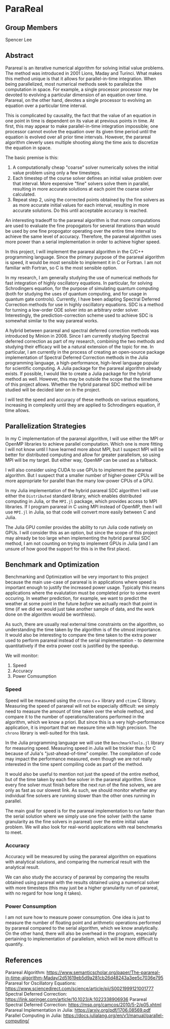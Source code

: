 # ParaReal
## Group Members
Spencer Lee

## Abstract

Parareal is an iterative numerical algorithm for solving initial value problems.
The method was introduced in 2001 Lions, Maday and Turinci. What makes this method
unique is that it allows for parallel-in-time integration. When being
parallelized, most numerical methods seek to parallelze the computation in
space. For example, a single processor processor may be devoted to evolving a
particular dimension of an equation over time. Parareal, on the other hand,
devotes a single processor to evolving an equation over a particular time
interval.

This is complicated by causality, the fact that the value of an equation in one
point in time is dependent on its value at previous points in time. At first,
this may appear to make parallel-in-time integration impossible; one processor
cannot evolve the equation over its given time period until the equation is
evolved over all prior time intervals. However, the parareal algorithm cleverly
uses multiple shooting along the time axis to discretize the equation in space.

The basic premise is this:
1. A computationally cheap "coarse" solver numerically solves the initial value
   problem using only a few timesteps.
2. Each timestep of the course solver defines an initial value problem over that
   interval. More expensive "fine" solvers solve them in parallel, resulting in
   more accurate solutions at each point the coarse solver calculated.
3. Repeat step 2, using the corrected points obtained by the fine solvers as
   as more accurate initial values for each interval, resulting in more accurate
   solutions. Do this until acceptable accuracy is reached.

An interesting tradeoff to the parareal algorithm is that more computations are
used to evaluate the fine propogators for several iterations than would be used
by one fine propogator operating over the entire time interval to achieve the
same level of accuracy. Therefore, the parareal algorithm uses more power than a
serial implementation in order to achieve higher speed.

In this project, I will implement the parareal algorithm in the C/C++ programming
language. Since the primary purpose of the parareal algorithm is speed, it would
be most sensible to implement it in C or Fortran. I am not familiar with
Fortran, so C is the most sensible option. 

In my research, I am generally studying the use of numerical methods for fast
integration of highly oscillatory equations. In particular, for solving
Schrodingers equation, for the purpose of simulating quantum computing (both for
studying the uses of quantum computing, and for usage in quantum gate controls).
Currently, I have been adapting Spectral Deferred Correction methods for use in
highly oscillatory equations. SDC is a method for turning a low-order ODE solver
into an arbitrary order solver. Interestingly, the prediction-correction scheme
used to achieve SDC is somewhat similar to the way parareal works.

A hybrid between parareal and spectral deferred correction methods was
introduced by Minion in 2008. Since I am currently studying Spectral
deferred correction as part of my research, combining the two methods and
studying their efficacy will be a natural extension of the topic for me. In
particular, I am currently in the process of creating an open-source package
implementation of Spectral Deferred Correction methods in the Julia programming
language, a high-performance, high-level language popular for scientific
computing. A Julia package for the parareal algorithm already exists. If possible, I
would like to create a Julia package for the hybrid method as well. However,
this may be outside the scope that the timeframe of this project allows. Whether
the hybrid parareal SDC method will be studied will be decided later on in the
project.

I will test the speed and accuracy of these methods on various equations,
increasing in complexity until they are applied to Schrodingers equation, if
time allows. 

## Parallelization Strategies

In my C implementation of the parareal algorithm, I will use either the MPI or
OpenMP libraries to achieve parallel computation. Which one is more fitting
I will not know until I have learned more about MPI, but I suspect MPI will be
better for distributed computing and allow for greater parallelism, so using MPI
will be my target. But either way, OpenMP can be used as a fallback. 

I will also consider using CUDA to use GPUs to implement the parareal algorithm.
But I suspect that a smaller number of higher-power CPUs will be more
appropriate for parallel than the many low-power CPUs of a GPU.

In my Julia implementation of the hybrid parareal SDC algorithm I will use
either the `Distributed` standard library, which enables distributed computing
in Julia, or the `MPI.jl` package, which provides access to MPI libraries. If I
program parareal in C using MPI instead of OpenMP, then I will use `MPI.jl` in
Julia, so that code will convert more easily between C and Julia.

The Julia GPU comiler provides the ability to run Julia code natively on GPUs. I
will consider this as an option, but since the scope of this project may already
be too large when implementing the hybrid parareal SDC method, I am not counting
on trying to implement GPUs in Julia (and I am unsure of how good the support
for this is in the first place).

## Benchmark and Optimization

Benchmarking and Optimization will be very important to this project because the
main use-case of parareal is in applications where speed is important enough to
justify the increased power usage. Typically this means applications where the
evalutation must be completed prior to some event occuring. In weather
prediction, for example, we want to predict the weather at some point in the
future *before* we actually reach that point in time (if we did we would just
take another sample of data, and the work done on the algorithm would be
worthless).

As such, there are usually real external time constraints on the algorithm, so
understanding the time taken by the algorithm is of the utmost importance. It
would also be interesting to compare the time taken to the extra power used to
perform parareal instead of the serial implementation - to determine
quantitatively if the extra power cost is justified by the speedup.

We will monitor:
1. Speed
2. Accuracy
3. Power Comsumption

### Speed
Speed will be measured using the `chrono` c++ library and `ctime` C library.
Measuring the speed of parareal will not be especially difficult: we simply need
to measure the amount of time taken over the whole method, and compare it to the
number of operations/iterations performed in the algorithm, which we know a
priori. But since this is a very high-performance application, it is important
that we measure time with high precision. The `chrono` library is well-suited
for this task.

In the Julia programming language we will use the `BenchmarkTools.jl` library
for measuring speed. Measuring speed in Julia will be trickier than for C
because of Julia's "just-ahead-of-time" compiler. The compilation of code may
impact the performance measured, even though we are not really interested in the
time spent compiling code as part of the method.

It would also be useful to mention not just the speed of the entire method, but
of the time taken by each fine solver in the parareal algorithm. Since every
fine solver must finish before the next run of the fine solvers, we are only as
fast as our slowest link. As such, we should monitor whether any individual fine
solvers are running slower than the other ones running in parallel.

The main goal for speed is for the parareal implementation to run faster than
the serial solution where we simply use one fine solver (with the same
granularity as the fine solvers in parareal) over the entire initial value
problem. We will also look for real-world applications with real benchmarks to
meet.

### Accuracy
Accuracy will be measured by using the parareal algorithm on equations with
analytical solutions, and comparing the numerical result with the analytical
result.

We can also study the accuracy of parareal by comparing the results obtained
using parareal with the results obtained using a numerical solver with more
timesteps (this may just be a higher granularity run of parareal, with no regard
for how long it takes).

### Power Consumption
I am not sure how to measure power consumption. One idea is just to measure the
number of floating point and arithmetic operations performed by parareal
compared to the serial algorithm, which we know analytically. On the other hand,
there will also be overhead in the program, especially pertaining to
implementation of parallelism, which will be more difficult to quantify. 

## References
Parareal Algorithm: https://www.semanticscholar.org/paper/The-parareal-in-time-algorithm-Maday/2d51619eb5d9a281cb26d48243a3ee5c7036e795
Parareal for Oscillatory Equations: https://www.sciencedirect.com/science/article/pii/S0021999121001777
Spectral Deferred Correction: https://link.springer.com/article/10.1023/A:1022338906936
Parareal Spectral Deferred Correction: https://msp.org/camcos/2010/5-2/p05.xhtml
Parareal Implementation in Julia: https://arxiv.org/pdf/1706.08569.pdf
Parallel Computing in Julia: https://docs.julialang.org/en/v1/manual/parallel-computing/
